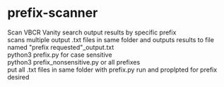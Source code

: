 # prefix-scanner
Scan VBCR Vanity search output results by specific prefix<br>
scans multiple output .txt files in same folder and outputs results to file named "prefix requested"_output.txt<br>
python3 prefix.py for case sensitive<br>
python3 prefix_nonsensitive.py or all prefixes<br> 
put all .txt files in same folder with prefix.py run and proplpted for prefix desired<br>

